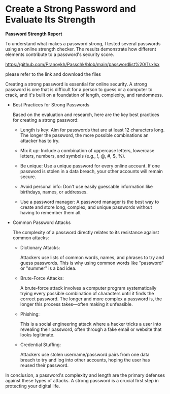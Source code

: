 # Create a Strong Password and Evaluate Its Strength

**Password Strength Report**
    
  To understand what makes a password strong, I tested several passwords using an online strength checker. The results demonstrate how different elements contribute to a password's security score.

  https://github.com/Pranoykh/Passchk/blob/main/passwordlist%20(1).xlsx

  please refer to the link and download the files

  Creating a strong password is essential for online security. A strong password is one that is difficult for a person to guess or a computer to crack, and it's built on a foundation of length, complexity, and randomness.

* Best Practices for Strong Passwords

  Based on the evaluation and research, here are the key best practices for creating a strong password:

  * Length is key: Aim for passwords that are at least 12 characters long. The longer the password, the more possible combinations an attacker has to try.

  * Mix it up: Include a combination of uppercase letters, lowercase letters, numbers, and symbols (e.g., !, @, #, $, %).

  * Be unique: Use a unique password for every online account. If one password is stolen in a data breach, your other accounts will remain secure.

  * Avoid personal info: Don't use easily guessable information like birthdays, names, or addresses.

  * Use a password manager: A password manager is the best way to create and store long, complex, and unique passwords without having to remember them all.

* Common Password Attacks

  The complexity of a password directly relates to its resistance against common attacks:

  * Dictionary Attacks:

    Attackers use lists of common words, names, and phrases to try and guess passwords. This is why using common words like "password" or "summer" is a bad idea.

  * Brute-Force Attacks:

    A brute-force attack involves a computer program systematically trying every possible combination of characters until it finds the correct password. The longer and more complex a password is, the longer this process takes—often making it unfeasible.

  * Phishing:

    This is a social engineering attack where a hacker tricks a user into revealing their password, often through a fake email or website that looks legitimate.

  * Credential Stuffing:

    Attackers use stolen username/password pairs from one data breach to try and log into other accounts, hoping the user has reused their password.

In conclusion, a password's complexity and length are the primary defenses against these types of attacks. A strong password is a crucial first step in protecting your digital life.

